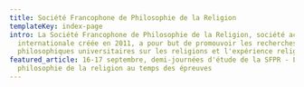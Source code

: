 ```yaml
---
title: Société Francophone de Philosophie de la Religion
templateKey: index-page
intro: La Société Francophone de Philosophie de la Religion, société académique
  internationale créée en 2011, a pour but de promouvoir les recherches
  philosophiques universitaires sur les religions et l'expérience religieuse.
featured_article: 16-17 septembre, demi-journées d'étude de la SFPR - La
  philosophie de la religion au temps des épreuves
---
```

